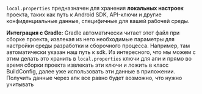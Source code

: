 `local.properties` предназначен для хранения **локальных настроек** проекта, таких как путь к Android SDK, API-ключи и другие конфиденциальные данные, специфичные для вашей рабочей среды.

**Интеграция с Gradle:**  Gradle автоматически читает этот файл при сборке проекта, извлекая из него необходимые параметры для настройки среды разработки и сборочного процесса. Например, там автоматически указан наш путь к sdk. Из интересного, что мы можем с этим делать это хранить в `local.properties` ключи для апи и прямо во время сборки проекта извлекать эти ключи и ложить в класс BuildConfig, далее уже использовать эти данные в приложении. Получить данные через апк все равно будет возможно, что нужно учитывать 